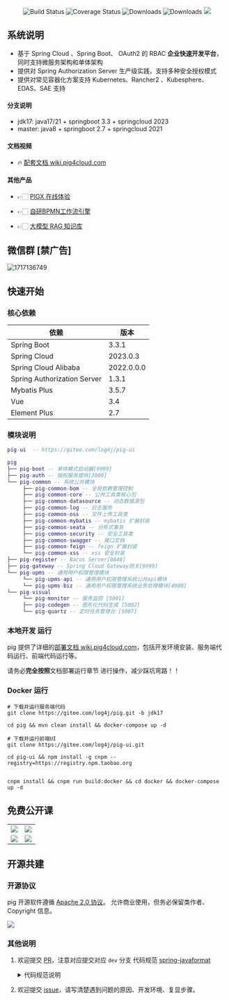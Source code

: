 <p align="center">
 <img src="https://img.shields.io/badge/Pig-3.8-success.svg" alt="Build Status">
 <img src="https://img.shields.io/badge/Spring%20Cloud-2023-blue.svg" alt="Coverage Status">
 <img src="https://img.shields.io/badge/Spring%20Boot-3.3-blue.svg" alt="Downloads">
 <img src="https://img.shields.io/badge/Vue-3.4-blue.svg" alt="Downloads">
 <img src="https://img.shields.io/github/license/pig-mesh/pig"/>
</p>

## 系统说明

- 基于 Spring Cloud 、Spring Boot、 OAuth2 的 RBAC **企业快速开发平台**， 同时支持微服务架构和单体架构
- 提供对 Spring Authorization Server 生产级实践，支持多种安全授权模式
- 提供对常见容器化方案支持 Kubernetes、Rancher2 、Kubesphere、EDAS、SAE 支持

#### 分支说明

- jdk17: java17/21 + springboot 3.3 + springcloud 2023
- master: java8 + springboot 2.7 + springcloud 2021

#### 文档视频

- 🔥 [ 配套文档 wiki.pig4cloud.com](https://wiki.pig4cloud.com)

#### 其他产品

- 👉🏻 [PIGX 在线体验](http://home.pig4cloud.com:38081)

- 👉🏻 [自研BPMN工作流引擎](http://home.pig4cloud.com:38082)

- 👉🏻 [大模型 RAG 知识库](http://home.pig4cloud.com:38083)

## 微信群 [禁广告]

<img src='https://minio.pigx.top/oss/202405/1717136749.png' alt='1717136749'/>

## 快速开始

### 核心依赖

| 依赖                          | 版本         |
|-----------------------------|------------|
| Spring Boot                 | 3.3.1      |
| Spring Cloud                | 2023.0.3   |
| Spring Cloud Alibaba        | 2022.0.0.0 |
| Spring Authorization Server | 1.3.1      |
| Mybatis Plus                | 3.5.7      |
| Vue                         | 3.4        |
| Element Plus                | 2.7        |

### 模块说明

```lua
pig-ui  -- https://gitee.com/log4j/pig-ui

pig
├── pig-boot -- 单体模式启动器[9999]
├── pig-auth -- 授权服务提供[3000]
└── pig-common -- 系统公共模块
     ├── pig-common-bom -- 全局依赖管理控制
     ├── pig-common-core -- 公共工具类核心包
     ├── pig-common-datasource -- 动态数据源包
     ├── pig-common-log -- 日志服务
     ├── pig-common-oss -- 文件上传工具类
     ├── pig-common-mybatis -- mybatis 扩展封装
     ├── pig-common-seata -- 分布式事务
     ├── pig-common-security -- 安全工具类
     ├── pig-common-swagger -- 接口文档
     ├── pig-common-feign -- feign 扩展封装
     └── pig-common-xss -- xss 安全封装
├── pig-register -- Nacos Server[8848]
├── pig-gateway -- Spring Cloud Gateway网关[9999]
└── pig-upms -- 通用用户权限管理模块
     └── pig-upms-api -- 通用用户权限管理系统公共api模块
     └── pig-upms-biz -- 通用用户权限管理系统业务处理模块[4000]
└── pig-visual
     └── pig-monitor -- 服务监控 [5001]
     ├── pig-codegen -- 图形化代码生成 [5002]
     └── pig-quartz -- 定时任务管理台 [5007]
```

### 本地开发 运行

pig 提供了详细的[部署文档 wiki.pig4cloud.com](https://www.yuque.com/pig4cloud/pig/vsdox9)，包括开发环境安装、服务端代码运行、前端代码运行等。

请务必**完全按照**文档部署运行章节 进行操作，减少踩坑弯路！！

### Docker 运行

```
# 下载并运行服务端代码
git clone https://gitee.com/log4j/pig.git -b jdk17

cd pig && mvn clean install && docker-compose up -d

# 下载并运行前端UI
git clone https://gitee.com/log4j/pig-ui.git

cd pig-ui && npm install -g cnpm --registry=https://registry.npm.taobao.org


cnpm install && cnpm run build:docker && cd docker && docker-compose up -d
```

## 免费公开课

<table>
  <tr>
    <td><a href="https://www.bilibili.com/video/av45084065" target="_blank"><img src="https://minio.pigx.top/oss/1655474345.jpg"></a></td>
    <td><a href="https://www.bilibili.com/video/av77344954" target="_blank"><img src="https://minio.pigx.top/oss/1656837143.jpg"></a></td>
  </tr>
    <tr>
    <td><a href="https://www.bilibili.com/video/BV1J5411476V" target="_blank"><img src="https://minio.pigx.top/oss/1655474369.jpg"></a></td>
    <td><a href="https://www.bilibili.com/video/BV14p4y197K5" target="_blank"><img src="https://minio.pigx.top/oss/1655474381.jpg"></a></td>
  </tr>
</table>

## 开源共建

### 开源协议

pig 开源软件遵循 [Apache 2.0 协议](https://www.apache.org/licenses/LICENSE-2.0.html)。
允许商业使用，但务必保留类作者、Copyright 信息。

![](https://minio.pigx.top/oss/1655474288.jpg)

### 其他说明

1. 欢迎提交 [PR](https://dwz.cn/2KURd5Vf)，注意对应提交对应 `dev` 分支
   代码规范 [spring-javaformat](https://github.com/spring-io/spring-javaformat)

   <details>
    <summary>代码规范说明</summary>

    1. 由于 <a href="https://github.com/spring-io/spring-javaformat" target="_blank">spring-javaformat</a>
       强制所有代码按照指定格式排版，未按此要求提交的代码将不能通过合并（打包）
    2. 如果使用 IntelliJ IDEA
       开发，请安装自动格式化软件 <a href="https://repo1.maven.org/maven2/io/spring/javaformat/spring-javaformat-intellij-idea-plugin/" target="_blank">
       spring-javaformat-intellij-idea-plugin</a>
    3. 其他开发工具，请参考 <a href="https://github.com/spring-io/spring-javaformat" target="_blank">
       spring-javaformat</a>
       说明，或`提交代码前`在项目根目录运行下列命令（需要开发者电脑支持`mvn`命令）进行代码格式化
       ```
       mvn spring-javaformat:apply
       ```
   </details>

2. 欢迎提交 [issue](https://gitee.com/log4j/pig/issues)，请写清楚遇到问题的原因、开发环境、复显步骤。
